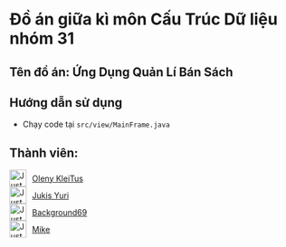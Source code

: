 # Đồ án giữa kì môn Cấu Trúc Dữ liệu nhóm 31
## Tên đồ án: Ứng Dụng Quản Lí Bán Sách

## Hướng dẫn sử dụng
 - Chạy code tại ```src/view/MainFrame.java```
   

## Thành viên:
<div style="align-items: center; display: flex; gap: 2%"><img src="https://avatars.githubusercontent.com/u/162453856?s=400&u=7522f67c34b968c07bd6ab268a589245189de299&v=4" alt="Just Github avt" height="30" > <a href=https://github.com/kleitusOleny>Oleny KleiTus</a> </div> 
<div style="align-items: center; display: flex; gap: 2%"><img src="https://avatars.githubusercontent.com/u/145794983?v=4" alt="Just Github avt" height="30" > <a href=https://github.com/JukisYuri>Jukis Yuri</a> </div> 
<div style="align-items: center; display: flex; gap: 2%"><img src="https://avatars.githubusercontent.com/u/163015310?v=4" alt="Just Github avt" height="30" > <a href=https://github.com/Background69>Background69</a> </div> 
<div style="align-items: center; display: flex; gap: 2%"><img src="https://avatars.githubusercontent.com/u/188865554?v=4" alt="Just Github avt" height="30" > <a href=https://github.com/MikeOlala>Mike</a> </div> 
